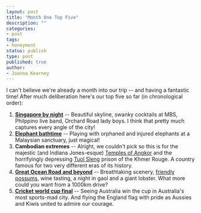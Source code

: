```yaml
---
layout: post
title: "Month One Top Five"
description: ""
categories:
- post
tags:
- honeyment
status: publish
type: post
published: true
author:
- Joanna Kearney
---
```


I can't believe we're already a month into our trip -- and having a fantastic time! After much deliberation here's our top five so far (in chronological order):

1. **[Singapore by night](/posts/singapore)** -- Beautiful skyline, swanky cocktails at MBS, Philppino live band, Orchard Road lady boys. I think that pretty much captures every angle of the city!
1. **[Elephant bathtime](/posts/birthday-surprises-in-kl)** -- Playing with orphaned and injured elephants at a Malaysian sanctuary, just magical!
1. **Cambodian extremes** -- Alright, we couldn't pick so this is for the majestic (and Indiana Jones-esque) [Temples of Angkor](/posts/temples-of-angkor) and the horrifyingly depressing [Tuol Sleng](/posts/tuol-sleng-genocide-museum) prison of the Khmer Rouge. A country famous for two very different eras of its history.
1. **[Great Ocean Road and beyond](/posts/road-trip-day-3)** -- Breathtaking scenery, [friendly possums](/posts/road-trip-day-2), wine tasting, a night in gaol and a giant lobster. What more could you want from a 1000km drive?
1. **[Cricket world cup final](/posts/australian-sport)** -- Seeing Australia win the cup in Australia's most sports-mad city. And flying the England flag with pride as Aussies and Kiwis united to admire our courage.

